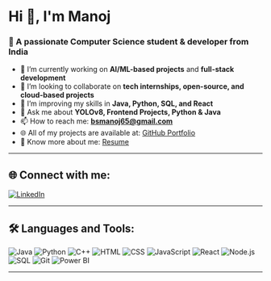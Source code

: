 # Hi 👋, I'm Manoj

### 🎯 A passionate Computer Science student & developer from India

- 🔭 I’m currently working on **AI/ML-based projects** and **full-stack development**
- 🤝 I’m looking to collaborate on **tech internships, open-source, and cloud-based projects**
- 🌱 I’m improving my skills in **Java, Python, SQL, and React**
- 💬 Ask me about **YOLOv8, Frontend Projects, Python & Java**
- 📫 How to reach me: **bsmanoj65@gmail.com**
- 🌐 All of my projects are available at: [GitHub Portfolio](https://github.com/Manoj-B-S)
- 🧾 Know more about me: [Resume]([https://your-resume-link.com](https://drive.google.com/file/d/1bLINMWge58cR587YkLDMXBEOVKJ_vinv/view?usp=sharing))

---

## 🌐 Connect with me:
[![LinkedIn](https://img.shields.io/badge/LinkedIn-blue?style=flat&logo=linkedin)](https://www.linkedin.com/in/manoj-b-s-92537b254/)

---

## 🛠️ Languages and Tools:

![Java](https://img.shields.io/badge/Java-red?style=for-the-badge&logo=java)
![Python](https://img.shields.io/badge/Python-yellow?style=for-the-badge&logo=python)
![C++](https://img.shields.io/badge/C++-blue?style=for-the-badge&logo=c%2B%2B)
![HTML](https://img.shields.io/badge/HTML-orange?style=for-the-badge&logo=html5)
![CSS](https://img.shields.io/badge/CSS-blue?style=for-the-badge&logo=css3)
![JavaScript](https://img.shields.io/badge/JavaScript-yellow?style=for-the-badge&logo=javascript)
![React](https://img.shields.io/badge/React-blue?style=for-the-badge&logo=react)
![Node.js](https://img.shields.io/badge/Node.js-green?style=for-the-badge&logo=node.js)
![SQL](https://img.shields.io/badge/SQL-lightgrey?style=for-the-badge&logo=mysql)
![Git](https://img.shields.io/badge/Git-orange?style=for-the-badge&logo=git)
![Power BI](https://img.shields.io/badge/PowerBI-yellow?style=for-the-badge&logo=powerbi)

---

